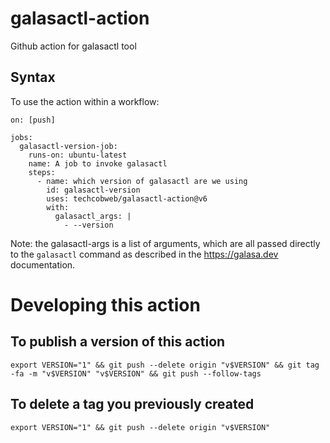 # galasactl-action
Github action for galasactl tool



## Syntax
To use the action within a workflow:

```
on: [push]

jobs:
  galasactl-version-job:
    runs-on: ubuntu-latest
    name: A job to invoke galasactl
    steps:
      - name: which version of galasactl are we using
        id: galasactl-version
        uses: techcobweb/galasactl-action@v6
        with:
          galasactl_args: |
            - --version
```
Note: the galasactl-args is a list of arguments, which are all passed directly to the `galasactl` command as described in the https://galasa.dev documentation.


# Developing this action

## To publish a version of this action
```
export VERSION="1" && git push --delete origin "v$VERSION" && git tag -fa -m "v$VERSION" "v$VERSION" && git push --follow-tags 
```

## To delete a tag you previously created
```
export VERSION="1" && git push --delete origin "v$VERSION"
```